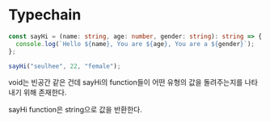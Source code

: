 # Typechain

```ts
const sayHi = (name: string, age: number, gender: string): string => {
  console.log(`Hello ${name}, You are ${age}, You are a ${gender}`);
};

sayHi("seulhee", 22, "female");
```

void는 빈공간 같은 건데 sayHi의 function들이 어떤 유형의 값을 돌려주는지를 나타내기 위해 존재한다.

sayHi function은 string으로 값을 반환한다.
